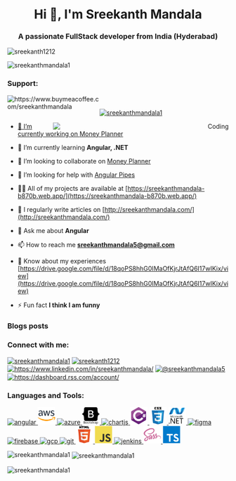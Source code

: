 <h1 align="center">Hi 👋, I'm Sreekanth Mandala</h1>
<h3 align="center">A passionate FullStack developer from India (Hyderabad)</h3>

<a><img src="https://img.shields.io/twitter/follow/sreekanth1212?logo=twitter&style=for-the-badge" alt="sreekanth1212" /></a> 

<p align="left"> <img src="https://komarev.com/ghpvc/?username=sreekanthmandala1&label=Profile%20views&color=0e75b6&style=flat" alt="sreekanthmandala1" /> </p>

<h3 align="left">Support:</h3>
<p><a href="https://www.buymeacoffee.com/https://www.buymeacoffee.com/sreekanthmandala"> 
<img align="left" src="https://cdn.buymeacoffee.com/buttons/v2/default-yellow.png" height="50" width="210"   alt="https://www.buymeacoffee.com/sreekanthmandala" /></a></p>
<br>
<p align="left"> <a href="https://github.com/ryo-ma/github-profile-trophy"><img src="https://github-profile-trophy.vercel.app/?username=sreekanthmandala1" alt="sreekanthmandala1" /></a> </p>

<p align="left"> <a href="https://twitter.com/sreekanth1212" target="blank">

<p align="right"> <img align="right" alt="Coding" width="400" src="https://media3.giphy.com/media/scZPhLqaVOM1qG4lT9/giphy.gif?cid=ecf05e47jo4ynbmujkhvp1hs738c5vw9j8g7lh0innq1b1ka&ep=v1_gifs_search&rid=giphy.gif&ct=g"></p>

- 🔭 I’m currently working on [Money Planner](https://github.com/sreekanthmandala1/Money-Planner)

- 🌱 I’m currently learning **Angular, .NET**

- 👯 I’m looking to collaborate on [Money Planner](https://github.com/sreekanthmandala1/Money-Planner)

- 🤝 I’m looking for help with [Angular Pipes](https://github.com/sreekanthmandala1/Angular-Pipes)

- 👨‍💻 All of my projects are available at [https://sreekanthmandala-b870b.web.app/](https://sreekanthmandala-b870b.web.app/)

- 📝 I regularly write articles on [http://sreekanthmandala.com/](http://sreekanthmandala.com/)

- 💬 Ask me about **Angular**

- 📫 How to reach me **sreekanthmandala5@gmail.com**

- 📄 Know about my experiences [https://drive.google.com/file/d/18qoPS8hhG0IMaOfKjrJtAfQ6I17wIKix/view](https://drive.google.com/file/d/18qoPS8hhG0IMaOfKjrJtAfQ6I17wIKix/view)

- ⚡ Fun fact **I think I am funny**



### Blogs posts
<!-- BLOG-POST-LIST:START -->
<!-- BLOG-POST-LIST:END -->

<h3 align="left">Connect with me:</h3>
<p align="left">
<a href="https://dev.to/sreekanthmandala1" target="blank"><img align="center" src="https://raw.githubusercontent.com/rahuldkjain/github-profile-readme-generator/master/src/images/icons/Social/devto.svg" alt="sreekanthmandala1" height="30" width="40" /></a>
<a href="https://twitter.com/sreekanth1212" target="blank"><img align="center" src="https://raw.githubusercontent.com/rahuldkjain/github-profile-readme-generator/master/src/images/icons/Social/twitter.svg" alt="sreekanth1212" height="30" width="40" /></a>
<a href="https://linkedin.com/in/https://www.linkedin.com/in/sreekanthmandala/" target="blank"><img align="center" src="https://raw.githubusercontent.com/rahuldkjain/github-profile-readme-generator/master/src/images/icons/Social/linked-in-alt.svg" alt="https://www.linkedin.com/in/sreekanthmandala/" height="30" width="40" /></a>
<a href="https://medium.com/@sreekanthmandala5" target="blank"><img align="center" src="https://raw.githubusercontent.com/rahuldkjain/github-profile-readme-generator/master/src/images/icons/Social/medium.svg" alt="@sreekanthmandala5" height="30" width="40" /></a>
<a href="/https://dashboard.rss.com/account/" target="blank"><img align="center" src="https://raw.githubusercontent.com/rahuldkjain/github-profile-readme-generator/master/src/images/icons/Social/rss.svg" alt="https://dashboard.rss.com/account/" height="30" width="40" /></a>
</p>

<h3 align="left">Languages and Tools:</h3>
<p align="left"> <a href="https://angular.io" target="_blank" rel="noreferrer"> <img src="https://angular.io/assets/images/logos/angular/angular.svg" alt="angular" width="40" height="40"/> </a> <a href="https://aws.amazon.com" target="_blank" rel="noreferrer"> <img src="https://raw.githubusercontent.com/devicons/devicon/master/icons/amazonwebservices/amazonwebservices-original-wordmark.svg" alt="aws" width="40" height="40"/> </a> <a href="https://azure.microsoft.com/en-in/" target="_blank" rel="noreferrer"> <img src="https://www.vectorlogo.zone/logos/microsoft_azure/microsoft_azure-icon.svg" alt="azure" width="40" height="40"/> </a> <a href="https://getbootstrap.com" target="_blank" rel="noreferrer"> <img src="https://raw.githubusercontent.com/devicons/devicon/master/icons/bootstrap/bootstrap-plain-wordmark.svg" alt="bootstrap" width="40" height="40"/> </a> <a href="https://www.chartjs.org" target="_blank" rel="noreferrer"> <img src="https://www.chartjs.org/media/logo-title.svg" alt="chartjs" width="40" height="40"/> </a> <a href="https://www.w3schools.com/cs/" target="_blank" rel="noreferrer"> <img src="https://raw.githubusercontent.com/devicons/devicon/master/icons/csharp/csharp-original.svg" alt="csharp" width="40" height="40"/> </a> <a href="https://www.w3schools.com/css/" target="_blank" rel="noreferrer"> <img src="https://raw.githubusercontent.com/devicons/devicon/master/icons/css3/css3-original-wordmark.svg" alt="css3" width="40" height="40"/> </a> <a href="https://dotnet.microsoft.com/" target="_blank" rel="noreferrer"> <img src="https://raw.githubusercontent.com/devicons/devicon/master/icons/dot-net/dot-net-original-wordmark.svg" alt="dotnet" width="40" height="40"/> </a> <a href="https://www.figma.com/" target="_blank" rel="noreferrer"> <img src="https://www.vectorlogo.zone/logos/figma/figma-icon.svg" alt="figma" width="40" height="40"/> </a> <a href="https://firebase.google.com/" target="_blank" rel="noreferrer"> <img src="https://www.vectorlogo.zone/logos/firebase/firebase-icon.svg" alt="firebase" width="40" height="40"/> </a> <a href="https://cloud.google.com" target="_blank" rel="noreferrer"> <img src="https://www.vectorlogo.zone/logos/google_cloud/google_cloud-icon.svg" alt="gcp" width="40" height="40"/> </a> <a href="https://git-scm.com/" target="_blank" rel="noreferrer"> <img src="https://www.vectorlogo.zone/logos/git-scm/git-scm-icon.svg" alt="git" width="40" height="40"/> </a> <a href="https://www.w3.org/html/" target="_blank" rel="noreferrer"> <img src="https://raw.githubusercontent.com/devicons/devicon/master/icons/html5/html5-original-wordmark.svg" alt="html5" width="40" height="40"/> </a> <a href="https://developer.mozilla.org/en-US/docs/Web/JavaScript" target="_blank" rel="noreferrer"> <img src="https://raw.githubusercontent.com/devicons/devicon/master/icons/javascript/javascript-original.svg" alt="javascript" width="40" height="40"/> </a> <a href="https://www.jenkins.io" target="_blank" rel="noreferrer"> <img src="https://www.vectorlogo.zone/logos/jenkins/jenkins-icon.svg" alt="jenkins" width="40" height="40"/> </a> <a href="https://sass-lang.com" target="_blank" rel="noreferrer"> <img src="https://raw.githubusercontent.com/devicons/devicon/master/icons/sass/sass-original.svg" alt="sass" width="40" height="40"/> </a> <a href="https://www.typescriptlang.org/" target="_blank" rel="noreferrer"> <img src="https://raw.githubusercontent.com/devicons/devicon/master/icons/typescript/typescript-original.svg" alt="typescript" width="40" height="40"/> </a> </p>

<p><img align="left" src="https://github-readme-stats.vercel.app/api/top-langs?username=sreekanthmandala1&show_icons=true&locale=en&layout=compact" alt="sreekanthmandala1" /></p>

<p>&nbsp;<img align="center" src="https://github-readme-stats.vercel.app/api?username=sreekanthmandala1&show_icons=true&locale=en" alt="sreekanthmandala1" /></p>

<p><img align="center" src="https://github-readme-streak-stats.herokuapp.com/?user=sreekanthmandala1&" alt="sreekanthmandala1" /></p>



